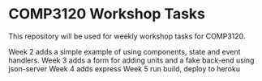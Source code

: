 

# COMP3120 Workshop Tasks

This repository will be used for weekly workshop tasks for COMP3120.

Week 2 adds a simple example of using components, state and event handlers.
Week 3 adds a form for adding units and a fake back-end using json-server
Week 4 adds express
Week 5 run build, deploy to heroku